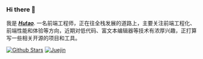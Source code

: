 ### Hi there 👋

我是 [𝑯𝒖𝒕𝒂𝒐](https://juejin.cn/user/254742427087944). 一名前端工程师，正在往全栈发展的道路上，主要关注前端工程化、前端性能和体验等方向，近期对低代码、富文本编辑器等技术有浓厚兴趣，正打算写一些相关开源的项目和工具。

[![Github Stars](https://img.shields.io/github/stars/hutaod?color=2da44e&label=Github%20Star&logo=github)](https://github.com/hutaod)
[![Juejin](https://img.shields.io/badge/dynamic/json?color=1e80ff&label=稀土掘金&logo=bytedance&logoColor=white&query=%24.data.follower_count&url=https%3A%2F%2Fapi.juejin.cn%2Fuser_api%2Fv1%2Fuser%2Fget%3Fuser_id%3D254742427087944)](https://juejin.cn/user/254742427087944)
